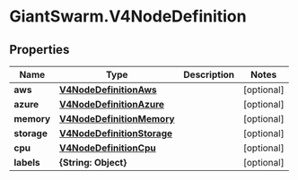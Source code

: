 # GiantSwarm.V4NodeDefinition

## Properties

Name | Type | Description | Notes
------------ | ------------- | ------------- | -------------
**aws** | [**V4NodeDefinitionAws**](V4NodeDefinitionAws.md) |  | [optional] 
**azure** | [**V4NodeDefinitionAzure**](V4NodeDefinitionAzure.md) |  | [optional] 
**memory** | [**V4NodeDefinitionMemory**](V4NodeDefinitionMemory.md) |  | [optional] 
**storage** | [**V4NodeDefinitionStorage**](V4NodeDefinitionStorage.md) |  | [optional] 
**cpu** | [**V4NodeDefinitionCpu**](V4NodeDefinitionCpu.md) |  | [optional] 
**labels** | **{String: Object}** |  | [optional] 


